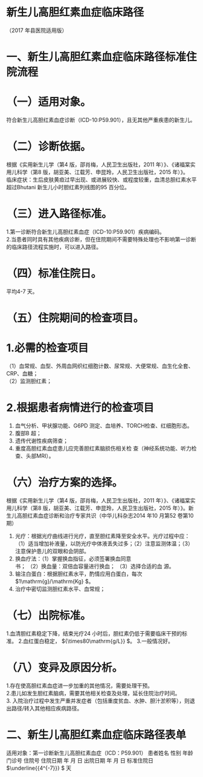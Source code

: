 # 新生儿高胆红素血症临床路径  
（2017 年县医院适用版）  
# 一、新生儿高胆红素血症临床路径标准住院流程  
# （一）适用对象。  
符合新生儿高胆红素血症诊断（ICD-10:P59.901），且无其他严重疾患的新生儿。  
# （二）诊断依据。  
根据《实用新生儿学（第4 版，邵肖梅，人民卫生出版社，2011 年）》、《诸福棠实用儿科学（第8 版，胡亚美、江载芳、申昆玲，人民卫生出版社，2015 年）》。  
临床症状：生后皮肤黄疸过早出现、或进展较快、或程度较重，血清总胆红素水平超过Bhutani 新生儿小时胆红素列线图的95 百分位。  
# （三）进入路径标准。  
1.第一诊断符合新生儿高胆红素血症（ICD-10:P59.901）疾病编码。  
2.当患者同时具有其他疾病诊断，但在住院期间不需要特殊处理也不影响第一诊断的临床路径流程实施时，可以进入路径。  
# （四）标准住院日。  
平均4-7 天。  
# （五）住院期间的检查项目。  
# 1.必需的检查项目  
（1）血常规、血型、外周血网织红细胞计数、尿常规、大便常规、血生化全套、CRP、血糖；  
（2）监测胆红素；  
# 2.根据患者病情进行的检查项目  
1) 血气分析、甲状腺功能、G6PD 测定、血培养、TORCH检查、红细胞形态。  
2) 腹部B 超；  
3) 遗传代谢性疾病筛查；  
4)   重度高胆红素血症患儿应完善胆红素脑损伤相关检 查（神经系统功能、听力检查、头部MRI）。  
# （六）治疗方案的选择。  
根据《实用新生儿学（第4 版，邵肖梅，人民卫生出版社，2011 年）》、《诸福棠实用儿科学（第8 版，胡亚美、江载芳、申昆玲，人民卫生出版社，2015 年）》。新生儿高胆红素血症诊断和治疗专家共识（中华儿科杂志2014 年10 月第52 卷第10 期）  
1. 光疗：根据光疗曲线进行光疗，直至胆红素降至安全水平。光疗过程中应：（1）适当增加补液量，以防光疗中体液丢失过多；（2）注意监测体温；（3）注意保护患儿的双眼和会阴部。  
2. 换血疗法：（1）掌握换血指征，必须签署换血同意  
书； （2）换血量：双倍血容量进行换血； （3）选择合适的血 源。  
3. 输注白蛋白：根据胆红素水平，酌情应用白蛋白，每次 $1\mathrm{g}/\mathrm{Kg} $。  
4. 治疗中密切监测胆红素水平、血常规；  
# （七）出院标准。  
1.血清胆红素稳定下降，结束光疗24 小时后，胆红素仍低于需要临床干预的标准。 2.血红蛋白稳定， ${\times80\mathrm{g/L}} $。 3.一般情况好。  
# （八）变异及原因分析。  
1.存在使高胆红素血症进一步加重的其他情况，需要处理干预。  
2.患儿如发生胆红素脑病，需要其他相关检查及处理，延长住院治疗时间。  
3. 入院治疗过程中发生严重并发症者（包括重度贫血、水肿、胆汁淤积等），则退出路径/转入其他相应疾病路径。  
# 二、新生儿高胆红素血症临床路径表单  
适用对象：第一诊断新生儿高胆红素血症（ICD：P59.901） 患者姓名             性别    年龄        门诊号         住院号           住院日期       年  月  日   出院日期      年  月   日  标准住院日 $\underline{{4^{-7}}} $ 天  
